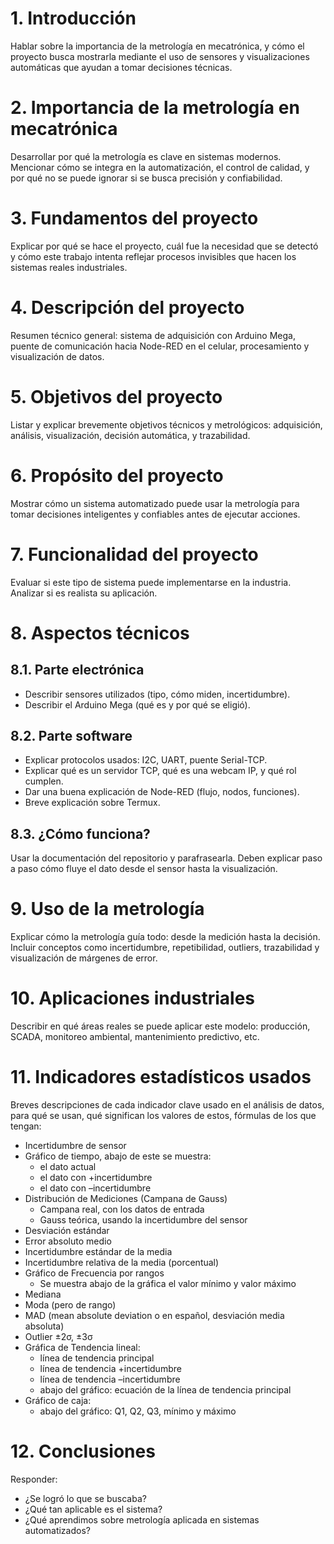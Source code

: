 # 1. Introducción
Hablar sobre la importancia de la metrología en mecatrónica, y cómo el proyecto busca mostrarla mediante el uso de sensores y visualizaciones automáticas que ayudan a tomar decisiones técnicas.

# 2. Importancia de la metrología en mecatrónica
Desarrollar por qué la metrología es clave en sistemas modernos. Mencionar cómo se integra en la automatización, el control de calidad, y por qué no se puede ignorar si se busca precisión y confiabilidad.

# 3. Fundamentos del proyecto
Explicar por qué se hace el proyecto, cuál fue la necesidad que se detectó y cómo este trabajo intenta reflejar procesos invisibles que hacen los sistemas reales industriales.

# 4. Descripción del proyecto
Resumen técnico general: sistema de adquisición con Arduino Mega, puente de comunicación hacia Node-RED en el celular, procesamiento y visualización de datos.

# 5. Objetivos del proyecto
Listar y explicar brevemente objetivos técnicos y metrológicos: adquisición, análisis, visualización, decisión automática, y trazabilidad.

# 6. Propósito del proyecto
Mostrar cómo un sistema automatizado puede usar la metrología para tomar decisiones inteligentes y confiables antes de ejecutar acciones.

# 7. Funcionalidad del proyecto
Evaluar si este tipo de sistema puede implementarse en la industria. Analizar si es realista su aplicación.

# 8. Aspectos técnicos

## 8.1. Parte electrónica
- Describir sensores utilizados (tipo, cómo miden, incertidumbre).
- Describir el Arduino Mega (qué es y por qué se eligió).

## 8.2. Parte software
- Explicar protocolos usados: I2C, UART, puente Serial-TCP.
- Explicar qué es un servidor TCP, qué es una webcam IP, y qué rol cumplen.
- Dar una buena explicación de Node-RED (flujo, nodos, funciones).
- Breve explicación sobre Termux.

## 8.3. ¿Cómo funciona?
Usar la documentación del repositorio y parafrasearla. Deben explicar paso a paso cómo fluye el dato desde el sensor hasta la visualización.

# 9. Uso de la metrología
Explicar cómo la metrología guía todo: desde la medición hasta la decisión. Incluir conceptos como incertidumbre, repetibilidad, outliers, trazabilidad y visualización de márgenes de error.

# 10. Aplicaciones industriales
Describir en qué áreas reales se puede aplicar este modelo: producción, SCADA, monitoreo ambiental, mantenimiento predictivo, etc.

# 11. Indicadores estadísticos usados
Breves descripciones de cada indicador clave usado en el análisis de datos, para qué se usan, qué significan los valores de estos, fórmulas de los que tengan:

- Incertidumbre de sensor
- Gráfico de tiempo, abajo de este se muestra:
  - el dato actual
  - el dato con +incertidumbre
  - el dato con –incertidumbre
- Distribución de Mediciones (Campana de Gauss)
  - Campana real, con los datos de entrada
  - Gauss teórica, usando la incertidumbre del sensor
- Desviación estándar
- Error absoluto medio
- Incertidumbre estándar de la media
- Incertidumbre relativa de la media (porcentual)
- Gráfico de Frecuencia por rangos
  - Se muestra abajo de la gráfica el valor mínimo y valor máximo
- Mediana
- Moda (pero de rango)
- MAD (mean absolute deviation o en español, desviación media absoluta)
- Outlier ±2σ, ±3σ
- Gráfica de Tendencia lineal:
  - línea de tendencia principal
  - línea de tendencia +incertidumbre
  - línea de tendencia –incertidumbre
  - abajo del gráfico: ecuación de la línea de tendencia principal
- Gráfico de caja:
  - abajo del gráfico: Q1, Q2, Q3, mínimo y máximo

# 12. Conclusiones
Responder:
- ¿Se logró lo que se buscaba?
- ¿Qué tan aplicable es el sistema?
- ¿Qué aprendimos sobre metrología aplicada en sistemas automatizados?
